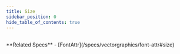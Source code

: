 ```yaml
---
title: Size
sidebar_position: 0
hide_table_of_contents: true
---
```


<DarumaPlayer src='https://raw.githubusercontent.com/verygoodgraphics/resource/main/feature/text__daruma/text__size.daruma' />

<br />
**Related Specs**
- [FontAttr](/specs/vectorgraphics/font-attr#size)
